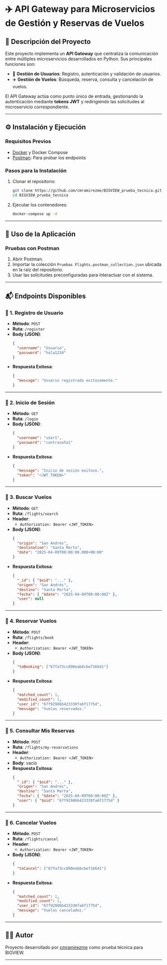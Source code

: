 # ✈️ API Gateway para Microservicios de Gestión y Reservas de Vuelos

## 📌 Descripción del Proyecto

Este proyecto implementa un **API Gateway** que centraliza la comunicación entre múltiples microservicios desarrollados en Python. Sus principales funciones son:

- 🔐 **Gestión de Usuarios**: Registro, autenticación y validación de usuarios.
- ✈️ **Gestión de Vuelos**: Búsqueda, reserva, consulta y cancelación de vuelos.

El API Gateway actúa como punto único de entrada, gestionando la autenticación mediante **tokens JWT** y redirigiendo las solicitudes al microservicio correspondiente.

---

## ⚙️ Instalación y Ejecución

### Requisitos Previos

- [Docker](https://www.docker.com/) y Docker Compose
- [Postman](https://www.postman.com/): Para probar los endpoints

### Pasos para la Instalación

1. Clonar el repositorio:
   ```bash
   git clone https://github.com/cmramirezme/BIGVIEW_prueba_tecnica.git
   cd BIGVIEW_prueba_tecnica
   ```

2. Ejecutar los contenedores:
   ```bash
   docker-compose up -d
   ```

---

## 🚀 Uso de la Aplicación

### Pruebas con Postman

1. Abrir Postman.
2. Importar la colección `Pruebas Flights.postman_collection.json` ubicada en la raíz del repositorio.
3. Usar las solicitudes preconfiguradas para interactuar con el sistema.

---

## 📬 Endpoints Disponibles

### 🔸 1. Registro de Usuario

- **Método**: `POST`
- **Ruta**: `/register`
- **Body (JSON)**:
  ```json
  {
    "username": "Usuario",
    "password": "hola1234"
  }
  ```
- **Respuesta Exitosa**:
  ```json
  {
    "message": "Usuario registrado exitosamente."
  }
  ```

---

### 🔸 2. Inicio de Sesión

- **Método**: `GET`
- **Ruta**: `/login`
- **Body (JSON)**:
  ```json
  {
    "username": "user1",
    "password": "contraseña1"
  }
  ```
- **Respuesta Exitosa**:
  ```json
  {
    "message": "Inicio de sesión exitoso.",
    "token": "<JWT_TOKEN>"
  }
  ```

---

### 🔸 3. Buscar Vuelos

- **Método**: `GET`
- **Ruta**: `/flights/search`
- **Header**:
  - `Authorization: Bearer <JWT_TOKEN>`
- **Body (JSON)**:
  ```json
  {
    "origin": "San Andrés",
    "destination": "Santa Marta",
    "date": "2025-04-09T00:00:00.000+00:00"
  }
  ```
- **Respuesta Exitosa**:
  ```json
  {
    "_id": { "$oid": "..." },
    "origen": "San Andrés",
    "destino": "Santa Marta",
    "fecha": { "$date": "2025-04-09T00:00:00Z" },
    "user": null
  }
  ```

---

### 🔸 4. Reservar Vuelos

- **Método**: `POST`
- **Ruta**: `/flights/book`
- **Header**:
  - `Authorization: Bearer <JWT_TOKEN>`
- **Body (JSON)**:
  ```json
  {
    "toBooking": ["67fa73cc890eab8cbef16641"]
  }
  ```
- **Respuesta Exitosa**:
  ```json
  {
    "matched_count": 1,
    "modified_count": 1,
    "user_id": "67f92986b423330fa6f1775d",
    "message": "Vuelos reservados."
  }
  ```

---

### 🔸 5. Consultar Mis Reservas

- **Método**: `POST`
- **Ruta**: `/flights/my-reservations`
- **Header**:
  - `Authorization: Bearer <JWT_TOKEN>`
- **Body**: vacío
- **Respuesta Exitosa**:
  ```json
  {
    "_id": { "$oid": "..." },
    "origen": "San Andrés",
    "destino": "Santa Marta",
    "fecha": { "$date": "2025-04-09T00:00:00Z" },
    "user": { "$oid": "67f92986b423330fa6f1775d" }
  }
  ```

---

### 🔸 6. Cancelar Vuelos

- **Método**: `POST`
- **Ruta**: `/flights/cancel`
- **Header**:
  - `Authorization: Bearer <JWT_TOKEN>`
- **Body (JSON)**:
  ```json
  {
    "toCancel": ["67fa73cc890eab8cbef16641"]
  }
  ```
- **Respuesta Exitosa**:
  ```json
  {
    "matched_count": 1,
    "modified_count": 1,
    "user_id": "67f92986b423330fa6f1775d",
    "message": "Vuelos cancelados."
  }
  ```

---

## 🧑‍💻 Autor

Proyecto desarrollado por [cmramirezme](https://github.com/cmramirezme) como prueba técnica para BIGVIEW.

---
